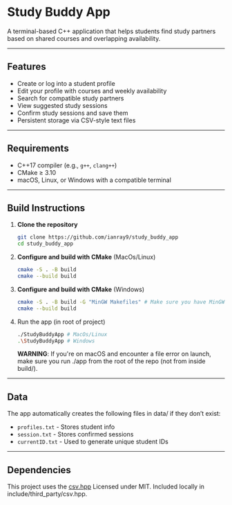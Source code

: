 # Study Buddy App

A terminal-based C++ application that helps students find study partners based on shared courses and overlapping availability.

---

## Features

- Create or log into a student profile
- Edit your profile with courses and weekly availability
- Search for compatible study partners
- View suggested study sessions
- Confirm study sessions and save them
- Persistent storage via CSV-style text files

---
## Requirements

- C++17 compiler (e.g., `g++`, `clang++`)
- CMake ≥ 3.10
- macOS, Linux, or Windows with a compatible terminal

---

## Build Instructions

1. **Clone the repository**
   ```bash
   git clone https://github.com/ianray9/study_buddy_app
   cd study_buddy_app
   ```
2. **Configure and build with CMake** (MacOs/Linux)
    ```bash
    cmake -S . -B build
    cmake --build build
3. **Configure and build with CMake** (Windows)
    ```bash
    cmake -S . -B build -G "MinGW Makefiles" # Make sure you have MinGW install and in your path
    cmake --build build
    ```
4. Run the app (in root of project)
    ```bash
    ./StudyBuddyApp # MacOs/Linux
    .\StudyBuddyApp # Windows
    ```
    **WARNING**: If you're on macOS and encounter a file error on launch, make sure you run ./app from the root of the repo (not from inside build/).

---

## Data
The app automatically creates the following files in data/ if they don’t exist:
- `profiles.txt` - Stores student info
- `session.txt` - Stores confirmed sessions
- `currentID.txt` - Used to generate unique student IDs 

---

## Dependencies
This project uses the [csv.hpp](https://github.com/vincentlaucsb/csv-parser?utm_source=chatgpt.com)
Licensed under MIT. Included locally in include/third_party/csv.hpp.
